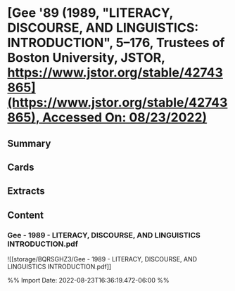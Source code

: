 # [**Gee** **'89** (1989, "LITERACY, DISCOURSE, AND LINGUISTICS: INTRODUCTION", 5–176, Trustees of Boston University, JSTOR, [https://www.jstor.org/stable/42743865](https://www.jstor.org/stable/42743865), Accessed On: 08/23/2022)](zotero://select/library/items/FFQRUH64)
## Summary
## Cards
## Extracts
## Content

### Gee - 1989 - LITERACY, DISCOURSE, AND LINGUISTICS INTRODUCTION.pdf
![[storage/BQRSGHZ3/Gee - 1989 - LITERACY, DISCOURSE, AND LINGUISTICS INTRODUCTION.pdf]]


%% Import Date: 2022-08-23T16:36:19.472-06:00 %%
